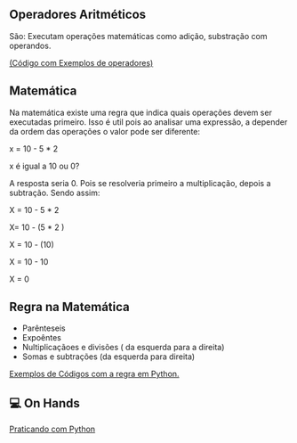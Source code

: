## Operadores Aritméticos

São: Executam operações matemáticas como adição, substração com operandos.

[(Código com Exemplos de operadores)](3_Operadores/2-Operadores_artimeticos.py)

## Matemática

Na matemática existe uma regra que indica quais operações devem ser executadas primeiro. Isso é util pois ao analisar uma expressão, a depender da ordem das operações o valor pode ser diferente:

x =  10 - 5 * 2

x é igual a 10 ou 0?

 A resposta seria 0. Pois se resolveria primeiro a multiplicação, depois a subtração. Sendo assim:

 X = 10 - 5 * 2

 X= 10 - (5 * 2 )

 X = 10 - (10)

 X = 10 - 10 

 X = 0

 ## Regra na Matemática

 - Parênteseis
 - Expoêntes
 - Nultiplicaçãoes e divisões ( da esquerda para a direita)
 - Somas e subtrações (da esquerda para direita)

[Exemplos de Códigos com a regra em Python.](3_Operadores/3-Regras-matematicas.py)

## 💻 On Hands

[Praticando com Python](4-Codigo_Aritmeticos.py)